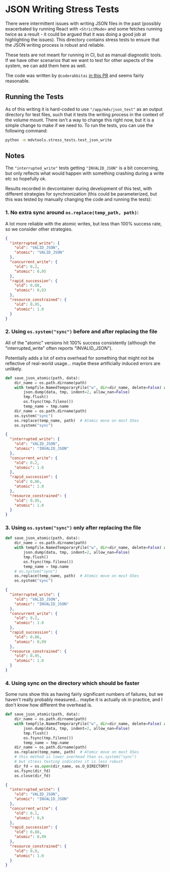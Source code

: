 # JSON Writing Stress Tests

There were intermittent issues with writing JSON files in the past (possibly exacerbated by running React with `<StrictMode>` and some fetches running twice as a result - it could be argued that it was doing a good job at highlighting the issues). This directory contains stress tests to ensure that the JSON writing process is robust and reliable.

These tests are not meant for running in CI, but as manual diagnostic tools. If we have other scenarios that we want to test for other aspects of the system, we can add them here as well.

The code was written by `@coderabbitai` [in this PR](https://github.com/Taylor-CCB-Group/MDV/pull/193) and seems fairly reasonable.

## Running the Tests

As of this writing it is hard-coded to use `"/app/mdv/json_test"` as an output directory for test files, such that it tests the writing process in the context of the volume mount. There isn't a way to change this right now, but it is a simple change to make if we need to.
To run the tests, you can use the following command:

```bash
python -m mdvtools.stress_tests.test_json_write
```

## Notes

The `"interrupted_write"` tests getting `"INVALID_JSON"` is a bit concerning, but only reflects what would happen with something crashing during a write etc so hopefully ok.

Results recorded in devcontainer during development of this test, with different strategies for synchronization (this could be parameterized, but this was tested by manually changing the code and running the tests):


### 1. No extra sync around `os.replace(temp_path, path)`:

A lot more reliable with the atomic writes, but less than 100% success rate, so we consider other strategies.

```json
{
  "interrupted_write": {
    "old": "VALID_JSON",
    "atomic": "VALID_JSON"
  },
  "concurrent_write": {
    "old": 0.2,
    "atomic": 0.95
  },
  "rapid_succession": {
    "old": 0.88,
    "atomic": 0.93
  },
  "resource_constrained": {
    "old": 0.95,
    "atomic": 1.0
  }
}
```

### 2. Using `os.system("sync")` before and after replacing the file

All of the "atomic" versions hit 100% success consistently (although the "interrupted_write" often reports "INVALID_JSON").

Potentially adds a lot of extra overhead for something that might not be reflective of real-world usage... maybe these artificially induced errors are unlikely.

```python
def save_json_atomic(path, data):
    dir_name = os.path.dirname(path)
    with tempfile.NamedTemporaryFile("w", dir=dir_name, delete=False) as tmp:
        json.dump(data, tmp, indent=2, allow_nan=False)
        tmp.flush()
        os.fsync(tmp.fileno())
        temp_name = tmp.name
    dir_name = os.path.dirname(path)
    os.system("sync")
    os.replace(temp_name, path)  # Atomic move on most OSes
    os.system("sync")

```

```json
{
  "interrupted_write": {
    "old": "VALID_JSON",
    "atomic": "INVALID_JSON"
  },
  "concurrent_write": {
    "old": 0.2,
    "atomic": 1.0
  },
  "rapid_succession": {
    "old": 0.86,
    "atomic": 1.0
  },
  "resource_constrained": {
    "old": 0.95,
    "atomic": 1.0
  }
}
```

### 3. Using `os.system("sync")` only after replacing the file

```python
def save_json_atomic(path, data):
    dir_name = os.path.dirname(path)
    with tempfile.NamedTemporaryFile("w", dir=dir_name, delete=False) as tmp:
        json.dump(data, tmp, indent=2, allow_nan=False)
        tmp.flush()
        os.fsync(tmp.fileno())
        temp_name = tmp.name
    # os.system("sync")
    os.replace(temp_name, path)  # Atomic move on most OSes
    os.system("sync")
```


```json
{
  "interrupted_write": {
    "old": "VALID_JSON",
    "atomic": "INVALID_JSON"
  },
  "concurrent_write": {
    "old": 0.2,
    "atomic": 1.0
  },
  "rapid_succession": {
    "old": 0.86,
    "atomic": 0.99
  },
  "resource_constrained": {
    "old": 0.95,
    "atomic": 1.0
  }
}
```

### 4. Using sync on the directory which should be faster

Some runs show this as having fairly significant numbers of failures, but we haven't really probably measured... maybe it is actually ok in practice, and I don't know how different the overhead is.

```python
def save_json_atomic(path, data):
    dir_name = os.path.dirname(path)
    with tempfile.NamedTemporaryFile("w", dir=dir_name, delete=False) as tmp:
        json.dump(data, tmp, indent=2, allow_nan=False)
        tmp.flush()
        os.fsync(tmp.fileno())
        temp_name = tmp.name
    dir_name = os.path.dirname(path)
    os.replace(temp_name, path)  # Atomic move on most OSes
    # this method is lower overhead than os.system("sync") 
    # but stress testing indicates it is less robust
    dir_fd = os.open(dir_name, os.O_DIRECTORY)
    os.fsync(dir_fd)
    os.close(dir_fd)
```

```json
{
  "interrupted_write": {
    "old": "VALID_JSON",
    "atomic": "INVALID_JSON"
  },
  "concurrent_write": {
    "old": 0.1,
    "atomic": 0.9
  },
  "rapid_succession": {
    "old": 0.88,
    "atomic": 0.99
  },
  "resource_constrained": {
    "old": 0.9,
    "atomic": 1.0
  }
}
```
